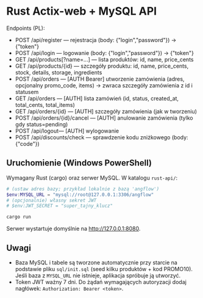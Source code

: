 # Rust Actix-web + MySQL API

Endpoints (PL):

- POST /api/register — rejestracja (body: {"login","password"}) → {"token"}
- POST /api/login — logowanie (body: {"login","password"}) → {"token"}
- GET /api/products[?name=...] — lista produktów: id, name, price_cents
- GET /api/products/{id} — szczegóły produktu: id, name, price_cents, stock, details, storage, ingredients
- POST /api/orders — [AUTH Bearer] utworzenie zamówienia (adres, opcjonalny promo_code, items) → zwraca szczegóły zamówienia z id i statusem
- GET /api/orders — [AUTH] lista zamówień (id, status, created_at, total_cents, total_items)
- GET /api/orders/{id} — [AUTH] szczegóły zamówienia (jak w tworzeniu)
- POST /api/orders/{id}/cancel — [AUTH] anulowanie zamówienia (tylko gdy status=pending)
- POST /api/logout— [AUTH] wylogowanie
- POST /api/discounts/check — sprawdzenie kodu zniżkowego (body: {"code"})

## Uruchomienie (Windows PowerShell)

Wymagany Rust (cargo) oraz serwer MySQL. W katalogu `rust-api/`:

```powershell
# (ustaw adres bazy; przykład lokalnie z bazą 'angflow')
$env:MYSQL_URL = "mysql://root@127.0.0.1:3306/angflow"
# (opcjonalnie) własny sekret JWT
# $env:JWT_SECRET = "super_tajny_klucz"

cargo run
```

Serwer wystartuje domyślnie na http://127.0.0.1:8080.

## Uwagi
- Baza MySQL i tabele są tworzone automatycznie przy starcie na podstawie pliku `sql/init.sql` (seed kilku produktów + kod PROMO10). Jeśli baza z `MYSQL_URL` nie istnieje, aplikacja spróbuje ją utworzyć.
- Token JWT ważny 7 dni. Do żądań wymagających autoryzacji dodaj nagłówek: `Authorization: Bearer <token>`.
